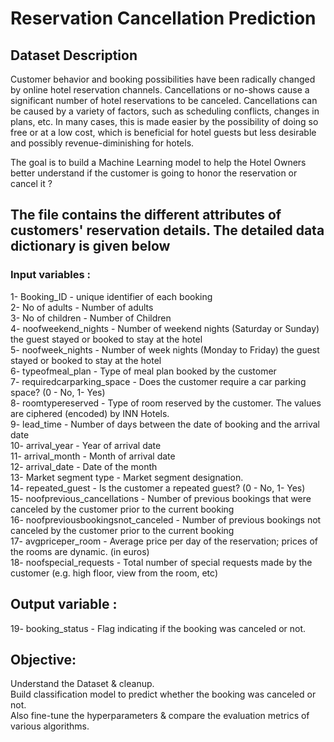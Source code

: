 # Reservation Cancellation Prediction

## Dataset Description
Customer behavior and booking possibilities have been radically changed by online hotel reservation channels. Cancellations or no-shows cause a significant number of hotel reservations to be canceled. Cancellations can be caused by a variety of factors, such as scheduling conflicts, changes in plans, etc. In many cases, this is made easier by the possibility of doing so free or at a low cost, which is beneficial for hotel guests but less desirable and possibly revenue-diminishing for hotels.

The goal is to build a Machine Learning model to help the Hotel Owners better understand if the customer is going to honor the reservation or cancel it ?  

## The file contains the different attributes of customers' reservation details. The detailed data dictionary is given below  

### Input variables :  
1- Booking_ID - unique identifier of each booking  
2- No of adults - Number of adults  
3- No of children - Number of Children  
4- noofweekend_nights - Number of weekend nights (Saturday or Sunday) the guest stayed or booked to stay at the hotel  
5- noofweek_nights - Number of week nights (Monday to Friday) the guest stayed or booked to stay at the hotel  
6- typeofmeal_plan - Type of meal plan booked by the customer  
7- requiredcarparking_space - Does the customer require a car parking space? (0 - No, 1- Yes)  
8- roomtypereserved - Type of room reserved by the customer. The values are ciphered (encoded) by INN Hotels.  
9- lead_time - Number of days between the date of booking and the arrival date  
10- arrival_year - Year of arrival date  
11- arrival_month - Month of arrival date  
12- arrival_date - Date of the month  
13- Market segment type - Market segment designation.  
14- repeated_guest - Is the customer a repeated guest? (0 - No, 1- Yes)  
15- noofprevious_cancellations - Number of previous bookings that were canceled by the customer prior to the current booking  
16- noofpreviousbookingsnot_canceled - Number of previous bookings not canceled by the customer prior to the current booking  
17- avgpriceper_room - Average price per day of the reservation; prices of the rooms are dynamic. (in euros)  
18- noofspecial_requests - Total number of special requests made by the customer (e.g. high floor, view from the room, etc)  

## Output variable :  
19- booking_status - Flag indicating if the booking was canceled or not.  


## Objective:  
Understand the Dataset & cleanup.    
Build classification model to predict whether the booking was canceled or not.  
Also fine-tune the hyperparameters & compare the evaluation metrics of various algorithms.
